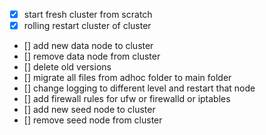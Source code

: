 - [x] start fresh cluster from scratch
- [x] rolling restart cluster of cluster
- [] add new data node to cluster
- [] remove data node from cluster
- [] delete old versions
- [] migrate all files from adhoc folder to main folder
- [] change logging to different level and restart that node
- [] add firewall rules for ufw or firewalld or iptables
- [] add new seed node to cluster
- [] remove seed node from cluster